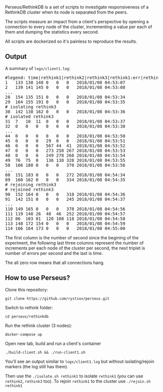 Perseus/RethinkDB is a set of scripts to investigate responsiveness of a RethinkDB cluster when its node is separated from the peers.

The scripts measure an impact from a client's perspective by opening a connection to every node of the cluster, incrementing a value per each of them and dumping the statistics every second.

All scripts are dockerized so it's painless to reproduce the results.

## Output

A summary of `logs/client1.log`:

<pre>#legend: time|rethink1|rethink2|rethink3|rethink1:err|rethink2:err|rethink3:err
1	133	130	140	0	0	0	2018/01/08 04:53:07
2	139	141	145	0	0	0	2018/01/08 04:53:08
...
28	154	135	151	0	0	0	2018/01/08 04:53:34
29	164	155	191	0	0	0	2018/01/08 04:53:35
# isolating rethink3
30	142	138	162	0	0	0	2018/01/08 04:53:36
# isolated rethink3
31	7	10	11	0	0	0	2018/01/08 04:53:37
32	0	0	0	0	0	0	2018/01/08 04:53:38
...
44	0	0	0	0	0	0	2018/01/08 04:53:50
45	0	0	0	29	0	0	2018/01/08 04:53:51
46	0	0	0	567	44	41	2018/01/08 04:53:52
47	0	0	0	273	258	267	2018/01/08 04:53:53
48	0	0	0	249	278	266	2018/01/08 04:53:54
49	76	75	0	136	138	328	2018/01/08 04:53:55
50	166	180	0	0	0	370	2018/01/08 04:53:56
...
88	151	183	0	0	0	272	2018/01/08 04:54:34
89	160	162	0	0	0	334	2018/01/08 04:54:35
# rejoining rethink3
# rejoined rethink3
90	152	164	0	0	0	310	2018/01/08 04:54:36
91	142	151	0	0	0	245	2018/01/08 04:54:37
...
110	149	165	0	0	0	378	2018/01/08 04:54:56
111	119	140	26	48	46	252	2018/01/08 04:54:57
112	86	103	81	120	108	118	2018/01/08 04:54:58
113	148	172	154	0	0	0	2018/01/08 04:54:59
114	166	164	173	0	0	0	2018/01/08 04:55:00</pre>

The first column is the number of second since the begining of the experiment, the following last three columns represent the number of increments per each node of the cluster per second, the next triplet is number of errors per second and the last is time.

The all zero row means that all connections hang.

## How to use Perseus?

Clone this repository:

    git clone https://github.com/rystsov/perseus.git

Switch to rethink folder:

    cd perseus/rethinkdb

Run the rethink cluster (3 nodes):

    docker-compose up

Open new tab, build and run a client's container

    ./build-client.sh && ./run-client1.sh

You'll see an output similar to `logs/client1.log` but without isolating/rejoin markers (the log still has them).

Then use the `./isolate.sh rethink1` to isolate `rethink1` (you can use `rethink2`, `rethink3` too). To rejoin `rethink1` to the cluster use  `./rejoin.sh rethink1`